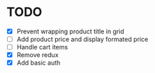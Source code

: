 # TODO

- [x] Prevent wrapping product title in grid
- [ ] Add product price and display formated price
- [ ] Handle cart items
- [x] Remove redux
- [x] Add basic auth
